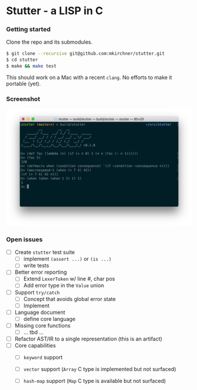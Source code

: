 Stutter - a LISP in C
=====================

### Getting started

Clone the repo and its submodules.

```bash
$ git clone --recursive git@github.com:mkirchner/stutter.git
$ cd stutter
$ make && make test
```

This should work on a Mac with a recent `clang`. No efforts to make it portable
(yet).

### Screenshot

![screenshot](doc/screenshot.png)

### Open issues

- [ ] Create `stutter` test suite
  - [ ] implement `(assert ...)` or `(is ...)`
  - [ ] write tests
- [ ] Better error reporting
  - [ ] Extend `LexerToken` w/ line #, char pos
  - [ ] Add error type in the `Value` union
- [ ] Support `try/catch`
  - [ ] Concept that avoids global error state
  - [ ] Implement
- [ ] Language document
  - [ ] define core language
- [ ] Missing core functions
  - [ ] ... tbd ...
- [ ] Refactor AST/IR to a single representation (this is an artifact)
- [ ] Core capabilities
  - [ ] `keyword` support
  - [ ] `vector` support (`Array` C type is implemented but not surfaced)
  - [ ] `hash-map` support (`Map` C type is available but not surfaced)

